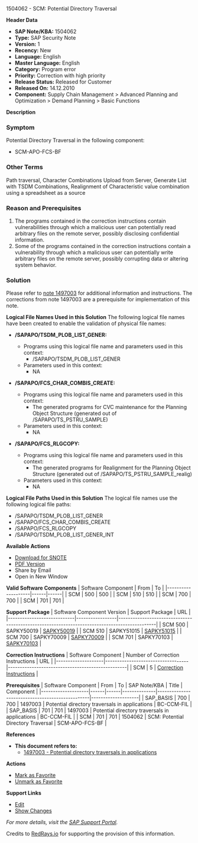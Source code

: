 1504062 - SCM: Potential Directory Traversal

**Header Data**
- **SAP Note/KBA:** 1504062
- **Type:** SAP Security Note
- **Version:** 1
- **Recency:** New
- **Language:** English
- **Master Language:** English
- **Category:** Program error
- **Priority:** Correction with high priority
- **Release Status:** Released for Customer
- **Released On:** 14.12.2010
- **Component:** Supply Chain Management > Advanced Planning and Optimization > Demand Planning > Basic Functions

**Description**
### Symptom
Potential Directory Traversal in the following component:

- SCM-APO-FCS-BF

### Other Terms
Path traversal, Character Combinations Upload from Server, Generate List with TSDM Combinations, Realignment of Characteristic value combination using a spreadsheet as a source

### Reason and Prerequisites
1. The programs contained in the correction instructions contain vulnerabilities through which a malicious user can potentially read arbitrary files on the remote server, possibly disclosing confidential information.
2. Some of the programs contained in the correction instructions contain a vulnerability through which a malicious user can potentially write arbitrary files on the remote server, possibly corrupting data or altering system behavior.

### Solution
Please refer to [note 1497003](https://me.sap.com/notes/1497003) for additional information and instructions. The corrections from note 1497003 are a prerequisite for implementation of this note.

**Logical File Names Used in this Solution**
The following logical file names have been created to enable the validation of physical file names:

- **/SAPAPO/TSDM_PLOB_LIST_GENER:**
  - Programs using this logical file name and parameters used in this context:
    - /SAPAPO/TSDM_PLOB_LIST_GENER
  - Parameters used in this context:
    - NA

- **/SAPAPO/FCS_CHAR_COMBIS_CREATE:**
  - Programs using this logical file name and parameters used in this context:
    - The generated programs for CVC maintenance for the Planning Object Structure (generated out of /SAPAPO/TS_PSTRU_SAMPLE)
  - Parameters used in this context:
    - NA

- **/SAPAPO/FCS_RLGCOPY:**
  - Programs using this logical file name and parameters used in this context:
    - The generated programs for Realignment for the Planning Object Structure (generated out of /SAPAPO/TS_PSTRU_SAMPLE_realig)
  - Parameters used in this context:
    - NA

**Logical File Paths Used in this Solution**
The logical file names use the following logical file paths:
- /SAPAPO/TSDM_PLOB_LIST_GENER
- /SAPAPO/FCS_CHAR_COMBIS_CREATE
- /SAPAPO/FCS_RLGCOPY
- /SAPAPO/TSDM_PLOB_LIST_GENER_INT

**Available Actions**
- [Download for SNOTE](https://me.sap.com/notes/0001504062/Download)
- [PDF Version](https://userapps.support.sap.com/sap/support/sfm/notes/print/0001504062?language=en-US&token=F50068EB563AE399E68C8D8D406622ED)
- Share by Email
- Open in New Window

**Valid Software Components**
| Software Component | From | To   |
|--------------------|------|------|
| SCM                | 500  | 500  |
| SCM                | 510  | 510  |
| SCM                | 700  | 700  |
| SCM                | 701  | 701  |

**Support Package**
| Software Component Version | Support Package | URL                                                                                          |
|----------------------------|-----------------|----------------------------------------------------------------------------------------------|
| SCM 500                    | SAPKY50019      | [SAPKY50019](https://me.sap.com/supportpackage/SAPKY50019)                                 |
| SCM 510                    | SAPKY51015      | [SAPKY51015](https://me.sap.com/supportpackage/SAPKY51015)                                 |
| SCM 700                    | SAPKY70009      | [SAPKY70009](https://me.sap.com/supportpackage/SAPKY70009)                                 |
| SCM 701                    | SAPKY70103      | [SAPKY70103](https://me.sap.com/supportpackage/SAPKY70103)                                 |

**Correction Instructions**
| Software Component | Number of Correction Instructions | URL                                              |
|--------------------|-----------------------------------|--------------------------------------------------|
| SCM                | 5                                 | [Correction Instructions](https://me.sap.com/corrins/0001504062/418) |

**Prerequisites**
| Software Component | From | To   | SAP Note/KBA | Title                                           | Component          |
|--------------------|------|------|--------------|-------------------------------------------------|--------------------|
| SAP_BASIS          | 700  | 700  | 1497003      | Potential directory traversals in applications   | BC-CCM-FIL         |
| SAP_BASIS          | 701  | 701  | 1497003      | Potential directory traversals in applications   | BC-CCM-FIL         |
| SCM                | 701  | 701  | 1504062      | SCM: Potential Directory Traversal               | SCM-APO-FCS-BF     |

**References**
- **This document refers to:**
  - [1497003 - Potential directory traversals in applications](https://me.sap.com/notes/1497003)

**Actions**
- [Mark as Favorite](https://me.sap.com/notes/1504062/Favorite)
- [Unmark as Favorite](https://me.sap.com/notes/1504062/Unfavorite)

**Support Links**
- [Edit](https://me.sap.com/sap/support/notes/edit/0001504062)
- [Show Changes](https://me.sap.com/notes/1504062/CompareVersions)

*For more details, visit the [SAP Support Portal](https://me.sap.com/).*

Credits to [RedRays.io](https://redrays.io) for supporting the provision of this information.